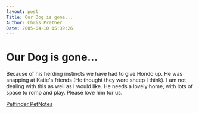 ```yaml
---
layout: post
Title: Our Dog is gone...  
Author: Chris Prather
Date: 2005-04-10 15:39:26
---
```


# Our Dog is gone...
Because of his herding instincts we have had to give Hondo up. He was snapping at Katie's friends (He thought they were sheep I think).  I am not dealing with this as well as I would like. He needs a lovely home, with lots of space to romp and play. Please love him for us.
 
<a title="Petfinder PetNotes" href="http://www.petfinder.org/pet.cgi?action=2&pet=4291779&adTarget=468doggeneral&SessionID=42598a0b5493b9bf-app2&display=&preview=1&row=0&tmpl=&stat=">Petfinder PetNotes</a>


